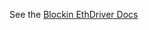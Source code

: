 See the <a href="https://blockin.gitbook.io/blockin/reference/library-documentation/chain-drivers">Blockin EthDriver Docs</a>